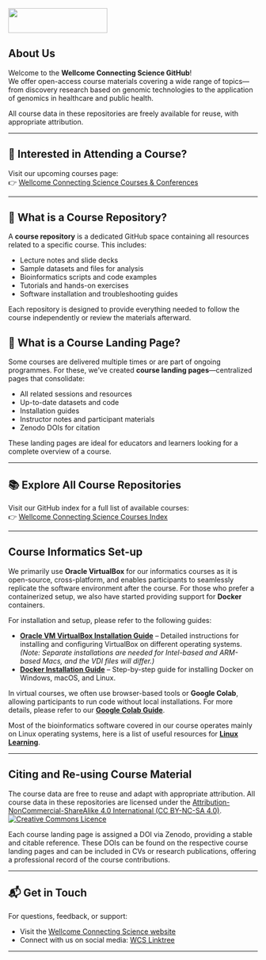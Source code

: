 <img src="https://coursesandconferences.wellcomeconnectingscience.org/wp-content/themes/wcc_courses_and_conferences/dist/assets/svg/logo.svg" width="200" height="50"> 

## About Us

Welcome to the **Wellcome Connecting Science GitHub**!  
We offer open-access course materials covering a wide range of topics—from discovery research based on genomic technologies to the application of genomics in healthcare and public health.

All course data in these repositories are freely available for reuse, with appropriate attribution.

---

## 📆 Interested in Attending a Course?

Visit our upcoming courses page:  
👉 [Wellcome Connecting Science Courses & Conferences](https://coursesandconferences.wellcomeconnectingscience.org/our-events/)

---

## 📁 What is a Course Repository?

A **course repository** is a dedicated GitHub space containing all resources related to a specific course. This includes:

- Lecture notes and slide decks
- Sample datasets and files for analysis
- Bioinformatics scripts and code examples
- Tutorials and hands-on exercises
- Software installation and troubleshooting guides

Each repository is designed to provide everything needed to follow the course independently or review the materials afterward.


## 🔗 What is a Course Landing Page?

Some courses are delivered multiple times or are part of ongoing programmes. For these, we’ve created **course landing pages**—centralized pages that consolidate:

- All related sessions and resources
- Up-to-date datasets and code
- Installation guides
- Instructor notes and participant materials
- Zenodo DOIs for citation

These landing pages are ideal for educators and learners looking for a complete overview of a course.

---

## 📚 Explore All Course Repositories

Visit our GitHub index for a full list of available courses:  
👉 [Wellcome Connecting Science Courses Index](https://github.com/WCSCourses/index/blob/main/README.md)

---
## Course Informatics Set-up

We primarily use **Oracle VirtualBox** for our informatics courses as it is open-source, cross-platform, and enables participants to seamlessly replicate the software environment after the course. For those who prefer a containerized setup, we also have started providing support for **Docker** containers. 

For installation and setup, please refer to the following guides:

- **[Oracle VM VirtualBox Installation Guide](https://github.com/WCSCourses/index/blob/main/VM_Guide.md)** – Detailed instructions for installing and configuring VirtualBox on different operating systems. *(Note: Separate installations are needed for Intel-based and ARM-based Macs, and the VDI files will differ.)*
- **[Docker Installation Guide](https://github.com/WCSCourses/index/blob/main/Docker_guide.md)** – Step-by-step guide for installing Docker on Windows, macOS, and Linux.

In virtual courses, we often use browser-based tools or **Google Colab**, allowing participants to run code without local installations. For more details, please refer to our **[Google Colab Guide](https://github.com/WCSCourses/index/blob/main/Google_Colab.md)**.

Most of the bioinformatics software covered in our course operates mainly on Linux operating systems, here is a list of useful resources for **[Linux Learning](https://github.com/WCSCourses/index/blob/main/linux_learning.md)**.

---

## Citing and Re-using Course Material

The course data are free to reuse and adapt with appropriate attribution. All course data in these repositories are licensed under the <a rel="license" href="https://creativecommons.org/licenses/by-nc-sa/4.0/">Attribution-NonCommercial-ShareAlike 4.0 International (CC BY-NC-SA 4.0)</a>. <a rel="license" href="http://creativecommons.org/licenses/by/4.0/"><img alt="Creative Commons Licence" style="border-width:0" src="https://i.creativecommons.org/l/by-nc-sa/4.0/88x31.png" /></a><br /> 

Each course landing page is assigned a DOI via Zenodo, providing a stable and citable reference. These DOIs can be found on the respective course landing pages and can be included in CVs or research publications, offering a professional record of the course contributions.

---

## 📬 Get in Touch

For questions, feedback, or support:
- Visit the [Wellcome Connecting Science website](https://coursesandconferences.wellcomeconnectingscience.org)
- Connect with us on social media: [WCS Linktree](https://linktr.ee/eventswcs)

---
